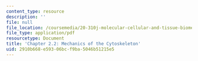 ```yaml
---
content_type: resource
description: ''
file: null
file_location: /coursemedia/20-310j-molecular-cellular-and-tissue-biomechanics-spring-2015/2910b668e59306bcf9ba5046b51215e5_MIT20_310JS15_Kamm2.2.pdf
file_type: application/pdf
resourcetype: Document
title: 'Chapter 2.2: Mechanics of the Cytoskeleton'
uid: 2910b668-e593-06bc-f9ba-5046b51215e5
---
```

